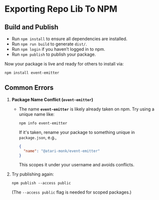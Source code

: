 # **Exporting Repo Lib To NPM**

## **Build and Publish**
- Run `npm install` to ensure all dependencies are installed.
- Run `npm run build` to generate `dist/`.
- Run `npm login` if you haven’t logged in to npm.
- Run `npm publish` to publish your package.

Now your package is live and ready for others to install via:

```
npm install event-emitter
```

## Common Errors

1. **Package Name Conflict (`event-emitter`)**  
   - The name **`event-emitter`** is likely already taken on npm. Try using a unique name like:
     ```
     npm info event-emitter
     ```
     If it's taken, rename your package to something unique in `package.json`, e.g.,  
     ```json
     {
       "name": "@atari-monk/event-emitter"
     }
     ```
     This scopes it under your username and avoids conflicts.

2. Try publishing again:  
   ```
   npm publish --access public
   ```
   (The `--access public` flag is needed for scoped packages.)

